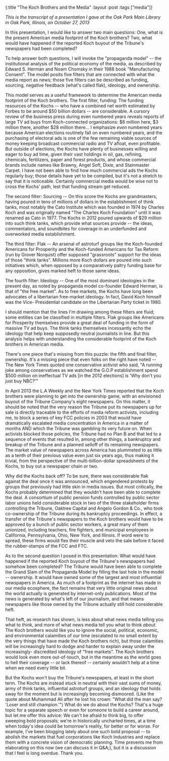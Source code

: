 {:title "The Koch Brothers and the Media"
:layout :post
:tags  ["media"]}

_This is the transcript of a presentation I gave at the Oak Park Main Library in Oak Park, Illinois, on October 27, 2013_  
  
In this presentation, I would like to answer two main questions: One, what is
the present American media footprint of the Koch brothers? Two, what would
have happened if the reported Koch buyout of the Tribune's newspapers had been
completed?  
  
To help answer both questions, I will invoke the "propaganda model" -- the
institutional analysis of the political economy of the media, as described by
Edward S. Herman and Noam Chomsky in their 1988 book "Manufacturing
Consent". The model posits five filters that are connected with what the
media report as news; those five filters can be described as funding,
sourcing, negative feedback (what's called flak), ideology, and ownership.  
  
This model serves as a useful framework to determine the American media
footprint of the Koch brothers. The first filter, funding: The funding
resources of the Kochs -- who have a combined net worth estimated by Forbes to
be around $50 billion dollars -- are considerable. A cursory review of the
business press during even numbered years reveals reports of large TV ad buys
from Koch-connected organizations: $6 million here, $3 million there, another
$28 million there... I emphasize _even_ numbered years because American
elections routinely fall on even numbered years, and the purchasing of
electoral ads is one of the few remaining viable sources of money keeping
broadcast commercial radio and TV afloat, even profitable. But outside of
elections, the Kochs have plenty of businesses willing and eager to buy ad
time, given their vast holdings in oil, gas, refining, chemicals, fertilizers,
paper and forest products, and whose commercial brands include names like
Brawny, Angel Soft, Dixie, and Stainmaster Carpet. I have not been able to
find how much commercial ads the Kochs regularly buy; those details have yet
to be compiled, but it's not a stretch to say that it is noticeable. Certainly
commercial media would be wise not to cross the Kochs' path, lest that funding
stream get reduced.  
  
The second filter: Sourcing -- On this score the Kochs are grandmasters,
having poured in tens of millions of dollars in the establishment of think
tanks, most notably the Cato Institute which was founded in 1974 by Charles
Koch and was originally named "The Charles Koch Foundation" until it was
renamed as Cato in 1977. The Kochs in 2012 poured upwards of $29 million into
such think tanks, which provide what sources provide -- the ideas,
commentators, and soundbites for coverage in an underfunded and overworked
media establishment.  
  
The third filter: Flak -- An arsenal of astroturf groups like the Koch-founded
Americans for Prosperity and the Koch-funded Americans for Tax Reform (run by
Grover Norquist) offer supposed "grassroots" support for the ideas of those
"think tanks". Millions more Koch dollars are poured into such initiatives
which, when opposed by a comparatively paltry funding base for any opposition,
gives marked heft to those same ideas.  
  
The fourth filter: Ideology -- One of the most dominant ideologies in the
present day, as noted by propaganda model co-founder Edward Herman, is that of
"the free market". As to free markets, the Kochs have long been advocates of
a libertarian free-market ideology. In fact, David Koch himself was the Vice-
Presidential candidate on the Libertarian Party ticket in 1980.  
  
I should mention that the lines I'm drawing among these filters are fluid;
some entities can be classified in multiple filters. Flak groups like
Americans for Prosperity themselves provide a great deal of funding in the
form of massive TV ad buys. The think tanks themselves incessantly echo the
ideology that help keep supposedly neutral journalists in line. But this
analysis helps with understanding the considerable footprint of the Koch
brothers in American media.  
  
There's one piece that's missing from this puzzle: the fifth and final filter,
ownership. It's a missing piece that even folks on the right have noted -- The
New York Times quoted one conservative activist who said, "A running joke
among conservatives as we watched the G.O.P establishment spend $500 million
on ineffectual TV ads [in the 2012 elections] is 'Why don't you just buy
NBC?'"  
  
In April 2013 the L.A Weekly and the New York Times reported that the Koch
brothers were planning to get into the ownership game, with an envisioned
buyout of the Tribune Company's eight newspapers. On this matter, it should be
noted that the very reason the Tribune put its newspapers up for sale is
directly traceable to the efforts of media reform activists, including me, to
block a series of key FCC policies in 2003 that would have dramatically
escalated media concentration in America in a matter of months AND which the
Tribune was gambling its very future on. When activists blocked those
policies, the Tribune had no Plan B and that led to a sequence of events that
resulted in, among other things, a bankruptcy and breakup of the Tribune and a
planned selloff of its remaining newspapers. The market value of newspapers
across America has plummeted to as little as a tenth of their previous value
even just six years ago, thus making it trivial, from the perspective of the
multi-billion-dollar spreadsheets of the Kochs, to buy out a newspaper chain
or two.  
  
Why did the Kochs back off? To be sure, there was considerable flak against
the deal once it was announced, which engendered protests by groups that
previously had little skin in media issues. But most critically, the Kochs
probably determined that they wouldn't have been able to complete the deal. A
consortium of public pension funds controlled by public sector labor unions
held considerable stock in two of the three stakeholder firms controlling the
Tribune, Oaktree Capital and Angelo Gordon & Co., who took co-ownership of the
Tribune during its bankruptcy proceedings. In effect, a transfer of the
Tribune's newspapers to the Koch brothers would have to be approved by a bunch
of public sector workers, a great many of them unionized, including teachers,
fire fighters, and municipal employees in California, Pennsylvania, Ohio, New
York, and Illinois. If word were to spread, these firms would flex their
muscle and veto the sale before it faced the rubber-stamps of the FCC and FTC.  
  
As to the second question I posed in this presentation: What would have
happened if the reported Koch buyout of the Tribune's newspapers had somehow
been completed? The Tribune would have been able to complete the Grand Slam of
the Propaganda Model by filling the last hole in the model -- ownership. It
would have owned some of the largest and most influential newspapers in
America. As much of a footprint as the internet has made in our media
ecosphere, the fact remains that very little original news about the world
actually is generated by internet-only publications. Most of the news is
generated by what's left of our journalism, and that means newspapers like
those owned by the Tribune actually still hold considerable heft.  
  
That heft, as research has shown, is less about what news media telling you
what to think, and more of what news media tell you what to think _about_. The
Koch brothers would like you to ignore the social, political, economic, and
environmental calamities of our time (escalated to no small extent by the very
things that have made the Koch brothers rich), but those calamities will be
increasingly hard to dodge and harder to explain away under the increasingly-
discredited ideology of "free markets". The Koch brothers would look even
more out-of-touch, but in the meantime as the world goes to hell their
coverage -- or lack thereof -- certainly wouldn't help at a time when we need
every little bit.  
  
But the Kochs won't buy the Tribune's newspapers, at least in the short term.
The Kochs are instead stuck in neutral with their vast sums of money, army of
think tanks, influential astroturf groups, and an ideology that holds sway for
the moment but is increasingly becoming dismoored. (Like the quote about
Muhammad Ali after he lost his crown: "What did the man say? 'Loser and still
champion.'") What do we do about the Kochs? That's a huge topic for a
separate speech or even for someone to build a career around, but let me offer
this advice: We can't be afraid to think big, to offer sweeping bold
proposals; we're in historically uncharted times, at a time when today's idea
could be tomorrow's reality, for better or for worse. For example, I've been
blogging lately about one such bold proposal -- to abolish the markets that
fuel corporations like Koch Industries and replace them with a concrete vision
of democratic planning. Time prevents me from elaborating on this now (we can
discuss it in Q&A;), but it is a discussion that I feel is long overdue. Thank
you.

